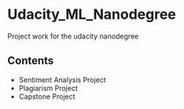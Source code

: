 # Udacity_ML_Nanodegree
Project work for the udacity nanodegree

## Contents
 - Sentiment Analysis Project
 - Plagiarism Project
 - Capstone Project
